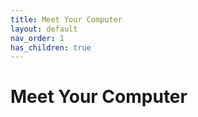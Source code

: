 ```yaml
---
title: Meet Your Computer
layout: default
nav_order: 1
has_children: true
---
```

# Meet Your Computer